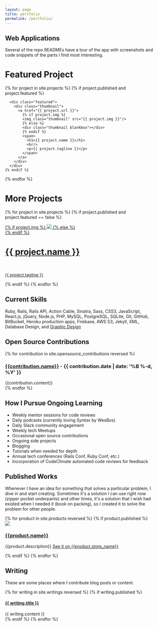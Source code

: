 ```yaml
---
layout: page
title: portfolio
permalink: /portfolio/
---
```


<div class="portfolio-index">

  <h2>Web Applications</h2>

  <p class="section-explanation">Several of the repo READMEs have a tour of the app with screenshots and code snippets of the parts I find most interesting.</p>

  <div class="rails-sites">
    <div class="projects-subhead">
      <h1>Featured Project</h1>
    </div> <!-- projects-subhead -->
  {% for project in site.projects %}
    {% if project.published and project.featured %}

      <div class="featured">
        <div class="thumbnail">
          <a href="{{ project.url }}">
            {% if project.img %}
            <img class="thumbnail" src="{{ project.img }}"/>
            {% else %}
            <div class="thumbnail blankbox"></div>
            {% endif %}
            <span>
              <h1>{{ project.name }}</h1>
              <br/>
              <p>{{ project.tagline }}</p>
            </span>
          </a>
        </div>
      </div>
    {% endif %}
  {% endfor %}
  </div>

  <div class="rails-sites">
    <div class="projects-subhead">
      <h1>More Projects</h1>
    </div>


  {% for project in site.projects %}
    {% if project.published and project.featured == false %}
      <div class="project">
        <div class="thumbnail">
          <a href="{{ project.url }}">
            {% if project.img %}
            <img class="thumbnail" src="{{ project.img }}"/>
            {% else %}
            <div class="thumbnail blankbox"></div>
            {% endif %}
            <span>
              <h1>{{ project.name }}</h1>
              <br/>
              <p>{{ project.tagline }}</p>
            </span>
          </a>
        </div>
      </div>
    {% endif %}
  {% endfor %}
  </div>

  <h2>Current Skills</h2>

  <p class="section-explanation">Ruby, Rails, Rails API, Action Cable, Sinatra, Sass, CSS3, JavaScript, React.js, jQuery, Node.js, PHP, MySQL, PostgreSQL, SQLite, Git, GitHub, BitBucket, Heroku production apps, Firebase, AWS S3, Jekyll, XML, Database Design, and <a href="https://www.localflavormarketing.com/#portfolio" target="_blank">Graphic Design</a></p>

  <h2>Open Source Contributions</h2>

  <div class="open-source">
    {% for contribution in site.opensource_contributions reversed %}
      <article>
        <h3>
          <a href="{{contribution.site_url}}" target="_blank" alt="{{contribution.name}}">{{contribution.name}}</a>
          <span class="post-meta"> - {{ contribution.date | date: '%B %-d, %Y' }}</span>
        </h3>
        {{contribution.content}}
      </article>
    {% endfor %}
  </div><!-- open-source -->


  <h2>How I Pursue Ongoing Learning</h2>
  <div class="center-column">
    <ul>
      <li>Weekly mentor sessions for code reviews</li>
      <li>Daily podcasts (currently loving <em>Syntax</em> by WesBos)</li>
      <li>Daily Slack community engagement</li>
      <li>Weekly tech Meetups</li>
      <li>Occasional open source contributions</li>
      <li>Ongoing side projects</li>
      <li>Blogging</li>
      <li>Tutorials when needed for depth</li>
      <li>Annual tech conferences (Rails Conf, Ruby Conf, etc.)</li>
      <li>Incorporation of CodeClimate automated code reviews for feedback</li>
    </ul>
  </div>

  <h2>Published Works</h2>

  <p class="section-explanation">Whenever I have an idea for something that solves a particular problem, I dive in and start creating. Sometimes it's a solution I can use right now (zipper pocket underpants) and other times, it's a solution that I wish had existed when I needed it (book on packing), so I created it to solve the problem for other people.</p>

  <div class="products">
    {% for product in site.products reversed %}
      {% if product.published %}
        <article>
          <a href="{{product.store_url}}" target="_blank" alt="{{product.store_name}}"><img src="{{product.img}}"></a>
          <div class="explanation">
            <a href="{{product.store_url}}" target="_blank" alt="{{product.store_name}}"><h3>{{product.name}}</h3></a>
            <p>{{product.description}} <a href="{{product.store_url}}" target="_blank" alt="{{product.store_name}}">See it on {{product.store_name}}</a></p>
          </div>
        </article>
      {% endif %}  
    {% endfor %}
  </div><!-- products -->


  <h2>Writing</h2>
  <p class="section-explanation">These are some places where I contribute blog posts or content.</p>

  <div class="writing">
    {% for writing in site.writings reversed %}
      {% if writing.published %}
        <article>
          <h4><a href="{{ writing.site_url }}">{{ writing.title }}</a></h4>
          {{ writing.content }}
        </article>
      {% endif %}
    {% endfor %}
  </div> <!-- writing -->

</div> <!-- portfolio-index -->
